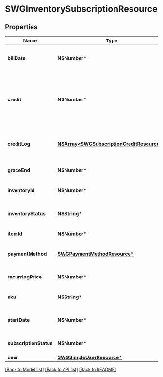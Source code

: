 # SWGInventorySubscriptionResource

## Properties
Name | Type | Description | Notes
------------ | ------------- | ------------- | -------------
**billDate** | **NSNumber*** | The date the subscription will be billed | [optional] 
**credit** | **NSNumber*** | A credit of money already applied to a subscription for the next bill, or a debt if negative | [optional] 
**creditLog** | [**NSArray&lt;SWGSubscriptionCreditResource&gt;***](SWGSubscriptionCreditResource.md) | A record of past and present credit/debt changes | [optional] 
**graceEnd** | **NSNumber*** | The date the grace period ends | [optional] 
**inventoryId** | **NSNumber*** | The id of the inventory | [optional] 
**inventoryStatus** | **NSString*** | The inventory status object | [optional] 
**itemId** | **NSNumber*** | The id of the item | [optional] 
**paymentMethod** | [**SWGPaymentMethodResource***](SWGPaymentMethodResource.md) | The payment method object | [optional] 
**recurringPrice** | **NSNumber*** | The recurring price | [optional] 
**sku** | **NSString*** | The sku of the subscription | [optional] 
**startDate** | **NSNumber*** | The date the subscription will start | [optional] 
**subscriptionStatus** | **NSNumber*** | The status of the subscription | [optional] 
**user** | [**SWGSimpleUserResource***](SWGSimpleUserResource.md) | The user | [optional] 

[[Back to Model list]](../README.md#documentation-for-models) [[Back to API list]](../README.md#documentation-for-api-endpoints) [[Back to README]](../README.md)



